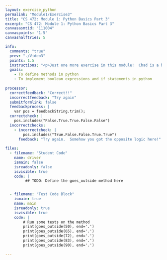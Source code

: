 ```yaml
---
layout: exercise_python
permalink: "Module1/Exercise3"
title: "CS 472: Module 1: Python Basics Part 3"
excerpt: "CS 472: Module 1: Python Basics Part 3"
canvasasmtid: "111004"
canvaspoints: "1.5"
canvashalftries: 5

info:
  comments: "true"
  prev: "./Video3"
  points: 1.5
  instructions: "<p>Just one more exercise in this module!  Chad is a big baby when it comes to going outside.  He only goes outside if it's more than 60 degrees Fahrenheit but less than 80 degrees Fahrenheit.  Write a method called <code>goes_outside</code> that takes one parameter for the temperature and returns <code>True</code> if Chad is willing to go outside and <code>False</code> otherwise."
  goals:
    - To define methods in python
    - To implement boolean expressions and if statements in python
    
processor:  
  correctfeedback: "Correct!!" 
  incorrectfeedback: "Try again"
  submitformlink: false
  feedbackprocess: | 
    var pos = feedbackString.trim();
  correctcheck: |
    pos.includes("False.True.True.False.False")
  incorrectchecks:
    - incorrectcheck: |
        pos.includes("True.False.False.True.True")
      feedback: "Try again.  Somehow you got the opposite logic here!" 
 
files:
  - filename: "Student Code"
    name: driver
    ismain: false
    isreadonly: false
    isvisible: true
    code: | 
         ## TODO: Define the goes_outside method here


  - filename: "Test Code Block"
    ismain: true
    name: main
    isreadonly: true
    isvisible: true
    code: |
        # Run some tests on the method
        print(goes_outside(50), end='.')
        print(goes_outside(65), end='.')
        print(goes_outside(72), end='.')
        print(goes_outside(83), end='.')
        print(goes_outside(90), end='.')
        
---
```

